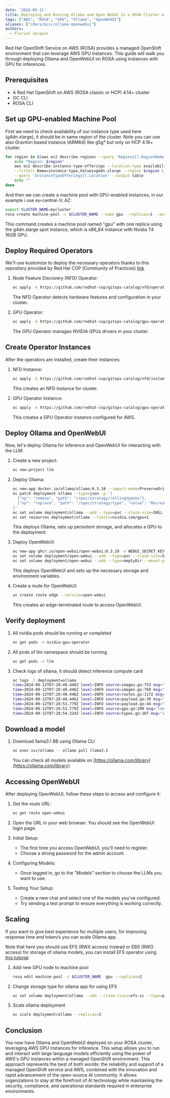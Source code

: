 ```yaml
---
date: '2024-09-11'
title: Deploying and Running Ollama and Open WebUI in a ROSA Cluster with GPUs
tags: ["AWS", "ROSA", "GPU", "Ollama", "OpenWebUI"]
aliases: ["/docs/misc/ollama-openwebui"]
authors:
  - Florian Jacquin
---
```


Red Hat OpenShift Service on AWS (ROSA) provides a managed OpenShift environment that can leverage AWS GPU instances. This guide will walk you through deploying Ollama and OpenWebUI on ROSA using instances with GPU for inferences.

## Prerequisites

* A Red Hat OpenShift on AWS (ROSA classic or HCP) 4.14+ cluster
* OC CLI
* ROSA CLI

## Set up GPU-enabled Machine Pool

First we need to check availability of our instance type used here (g4dn.xlarge), it should be in same region of the cluster. Note you can use also Graviton based instance (ARM64) like g5g* but only on HCP 4.16+ cluster.

```bash
for region in $(aws ec2 describe-regions --query 'Regions[].RegionName' --output text); do
    echo "Region: $region"
    aws ec2 describe-instance-type-offerings --location-type availability-zone \
    --filters Name=instance-type,Values=g4dn.xlarge --region $region \
    --query 'InstanceTypeOfferings[].Location' --output table
    echo ""
done
```

And then we can create a machine pool with GPU-enabled instances, in our example i use eu-central-1c AZ:

```bash
export CLUSTER_NAME=mycluster
rosa create machine-pool -c $CLUSTER_NAME --name gpu --replicas=1 --availability-zone eu-central-1c --instance-type g4dn.xlarge --use-spot-instances
```

This command creates a machine pool named "gpu" with one replica using the g4dn.xlarge spot instance, which is x86_64 instance with Nvidia T4 16GB GPU.

## Deploy Required Operators

We'll use kustomize to deploy the necessary operators thanks to this repository provided by Red Hat COP (Community of Practices) [link](https://github.com/redhat-cop/gitops-catalog)

1. Node Feature Discovery (NFD) Operator:
   ```bash
   oc apply -k https://github.com/redhat-cop/gitops-catalog/nfd/operator/overlays/stable
   ```
   The NFD Operator detects hardware features and configuration in your cluster.

2. GPU Operator:
   ```bash
   oc apply -k https://github.com/redhat-cop/gitops-catalog/gpu-operator-certified/operator/overlays/stable
   ```
   The GPU Operator manages NVIDIA GPUs drivers in your cluster.

## Create Operator Instances

After the operators are installed, create their instances:

1. NFD Instance:
   ```bash
   oc apply -k https://github.com/redhat-cop/gitops-catalog/nfd/instance/overlays/only-nvidia
   ```
   This creates an NFD instance for cluster.

2. GPU Operator Instance:
   ```bash
   oc apply -k https://github.com/redhat-cop/gitops-catalog/gpu-operator-certified/instance/overlays/aws
   ```
   This creates a GPU Operator instance configured for AWS.

## Deploy Ollama and OpenWebUI

Now, let's deploy Ollama for inference and OpenWebUI for interacting with the LLM:

1. Create a new project:
   ```bash
   oc new-project llm
   ```

2. Deploy Ollama:
   ```bash
   oc new-app docker.io/ollama/ollama:0.3.10 --import-mode=PreserveOriginal
   oc patch deployment ollama --type=json -p '[
     {"op": "remove", "path": "/spec/strategy/rollingUpdate"},
     {"op": "replace", "path": "/spec/strategy/type", "value": "Recreate"}
   ]'
   oc set volume deployment/ollama --add --type=pvc --claim-size=50Gi --mount-path=/.ollama --name=config
   oc set resources deployment/ollama --limits=nvidia.com/gpu=1
   ```
   This deploys Ollama, sets up persistent storage, and allocates a GPU to the deployment.

3. Deploy OpenWebUI:
   ```bash
   oc new-app ghcr.io/open-webui/open-webui:0.3.19 -e WEBUI_SECRET_KEY=secret -e OLLAMA_BASE_URL=http://ollama:11434 --import-mode=PreserveOriginal
   oc set volume deployment/open-webui --add --type=pvc --claim-size=5Gi --mount-path=/app/backend/data --name=data
   oc set volume deployment/open-webui --add --type=emptyDir --mount-path=/app/backend/static --name=static
   ```
   This deploys OpenWebUI and sets up the necessary storage and environment variables.

4. Create a route for OpenWebUI:
   ```bash
   oc create route edge --service=open-webui
   ```
   This creates an edge-terminated route to access OpenWebUI.

## Verify deployment

1. All nvidia pods should be running or completed
   ```bash
   oc get pods -n nvidia-gpu-operator
   ```

2. All pods of llm namespace should be running
   ```bash
   oc get pods -n llm
   ```

3. Check logs of ollama, it should detect inference compute card
   ```bash
   oc logs -l deployment=ollama
   time=2024-09-12T07:28:40.446Z level=INFO source=images.go:753 msg="total blobs: 0"
   time=2024-09-12T07:28:40.446Z level=INFO source=images.go:760 msg="total unused blobs removed: 0"
   time=2024-09-12T07:28:40.446Z level=INFO source=routes.go:1172 msg="Listening on [::]:11434 (version 0.3.10)"
   time=2024-09-12T07:28:40.446Z level=INFO source=payload.go:30 msg="extracting embedded files" dir=/tmp/ollama1403693285/runners
   time=2024-09-12T07:28:53.779Z level=INFO source=payload.go:44 msg="Dynamic LLM libraries [cuda_v12 rocm_v60102 cpu cpu_avx cpu_avx2 cuda_v11]"
   time=2024-09-12T07:28:53.779Z level=INFO source=gpu.go:200 msg="looking for compatible GPUs"
   time=2024-09-12T07:28:54.324Z level=INFO source=types.go:107 msg="inference compute" id=GPU-51dedb8e-2306-b077-67c1-774b4206c8da library=cuda variant=v12 compute=7.5 driver=12.4 name="Tesla T4" total="14.6 GiB" available="14.5 GiB"
   ```
## Download a model

1. Download llama3.1 8B using Ollama CLI
   ```bash
   oc exec svc/ollama -- ollama pull llama3.1
   ```
   You can check all models available on [https://ollama.com/library](https://ollama.com/library)

## Accessing OpenWebUI

After deploying OpenWebUI, follow these steps to access and configure it:

1. Get the route URL:
   ```bash
   oc get route open-webui
   ```

2. Open the URL in your web browser. You should see the OpenWebUI login page.

3. Initial Setup:
   - The first time you access OpenWebUI, you'll need to register.
   - Choose a strong password for the admin account.

4. Configuring Models:
   - Once logged in, go to the "Models" section to choose the LLMs you want to use.

5. Testing Your Setup:
   - Create a new chat and select one of the models you've configured.
   - Try sending a test prompt to ensure everything is working correctly.

## Scaling

If you want to give best experience for multiple users, for improving response time and token/s you can scale Ollama app.

Note that here you should use EFS (RWX access) instead or EBS (RWO access) for storage of ollama models, you can install EFS operator using [this tutorial](https://cloud.redhat.com/experts/rosa/aws-efs/)

1. Add new GPU node to machine pool
   ```bash
   rosa edit machine-pool -c $CLUSTER_NAME  gpu --replicas=2
   ```

2. Change storage type for ollama app for using EFS
   ```bash
   oc set volume deployment/ollama --add --claim-class=efs-sc --type=pvc --claim-size=50Gi --mount-path=/.ollama --name=config
   ```

3. Scale ollama deployment
   ```bash
   oc scale deployment/ollama --replicas=2
   ```

## Conclusion

You now have Ollama and OpenWebUI deployed on your ROSA cluster, leveraging AWS GPU instances for inference. This setup allows you to run and interact with large language models efficiently using the power of AWS's GPU instances within a managed OpenShift environment. This approach represents the best of both worlds: the reliability and support of a managed OpenShift service and AWS, combined with the innovation and rapid advancement of the open-source AI community. It allows organizations to stay at the forefront of AI technology while maintaining the security, compliance, and operational standards required in enterprise environments.
